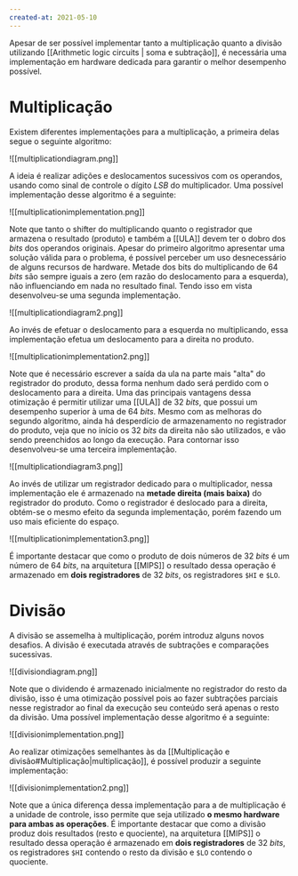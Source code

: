 ```yaml
---
created-at: 2021-05-10
---
```

Apesar de ser possível implementar tanto a multiplicação quanto a divisão utilizando [[Arithmetic logic circuits | soma e subtração]], é necessária uma implementação em hardware dedicada para garantir o melhor desempenho possível.

# Multiplicação
Existem diferentes implementações para a multiplicação, a primeira delas segue o seguinte algoritmo:

![[multiplicationdiagram.png]]

A ideia é realizar adições e deslocamentos sucessivos com os operandos, usando como sinal de controle o dígito *LSB* do multiplicador.
Uma possível implementação desse algoritmo é a seguinte:

![[multiplicationimplementation.png]]

Note que tanto o shifter do multiplicando quanto o registrador que armazena o resultado (produto) e também a [[ULA]] devem ter o dobro dos *bits* dos operandos originais.
Apesar do primeiro algoritmo apresentar uma solução válida para o problema, é possível perceber um uso desnecessário de alguns recursos de hardware. Metade dos bits do multiplicando de $64$ *bits* são sempre iguais a zero (em razão do deslocamento para a esquerda), não influenciando em nada no resultado final.
Tendo isso em vista desenvolveu-se uma segunda implementação.

![[multiplicationdiagram2.png]]

Ao invés de efetuar o deslocamento para a esquerda no multiplicando, essa implementação efetua um deslocamento para a direita no produto.

![[multiplicationimplementation2.png]]

Note que é necessário escrever a saída da ula na parte mais "alta" do registrador do produto, dessa forma nenhum dado será perdido com o deslocamento para a direita. Uma das principais vantagens dessa otimização é permitir utilizar uma [[ULA]] de $32$ *bits*, que possui um desempenho superior à uma de $64$ *bits*.
Mesmo com as melhoras do segundo algoritmo, ainda há desperdício de armazenamento no registrador do produto, veja que no início os $32$ *bits* da direita não são utilizados, e vão sendo preenchidos ao longo da execução.
Para contornar isso desenvolveu-se uma terceira implementação.

![[multiplicationdiagram3.png]]

Ao invés de utilizar um registrador dedicado para o multiplicador, nessa implementação ele é armazenado na **metade direita (mais baixa)** do registrador do produto. Como o registrador é deslocado para a direita, obtém-se o mesmo efeito da segunda implementação, porém fazendo um uso mais eficiente do espaço.

![[multiplicationimplementation3.png]]

É importante destacar que como o produto de dois números de $32$ *bits* é um número de $64$ *bits*, na arquitetura [[MIPS]] o resultado dessa operação é armazenado em **dois registradores** de $32$ *bits*, os registradores `$HI` e `$LO`.

# Divisão
A divisão se assemelha à multiplicação, porém introduz alguns novos desafios. A divisão é executada através de subtrações e comparações sucessivas.

![[divisiondiagram.png]]

Note que o dividendo é armazenado inicialmente no registrador do resto da divisão, isso é uma otimização possível pois ao fazer subtrações parciais nesse registrador ao final da execução seu conteúdo será apenas o resto da divisão.
Uma possível implementação desse algoritmo é a seguinte:

![[divisionimplementation.png]]

Ao realizar otimizações semelhantes às da [[Multiplicação e divisão#Multiplicação|multiplicação]], é possível produzir a seguinte implementação:

![[divisionimplementation2.png]]

Note que a única diferença dessa implementação para a de multiplicação é a unidade de controle, isso permite que seja utilizado **o mesmo hardware para ambas as operações**.
É importante destacar que como a divisão produz dois resultados (resto e quociente), na arquitetura [[MIPS]] o resultado dessa operação é armazenado em **dois registradores** de $32$ *bits*, os registradores `$HI` contendo o resto da divisão e `$LO` contendo o quociente.